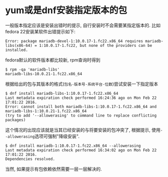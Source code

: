 # yum或是dnf安装指定版本的包

一般版本指定应该是安装出错时的提示, 自行安装时不会需要某指定版本的. 比如fedora 22安装某软件出错提示如下:

```log
Error: package mariadb-devel-1:10.0.17-1.fc22.x86_64 requires mariadb-libs(x86-64) = 1:10.0.17-1.fc22, but none of the providers can be installed.
```

fedora默认的软件版本都比较新, rpm查询时得到

```log
$ rpm -qa 'mariadb-libs'
mariadb-libs-10.0.21-1.fc22.x86_64
```

根据给出的包与其版本的格式(`包名-版本号-系统平台-位数`)尝试安装一下指定版本

```log
$ dnf install mariadb-libs-1:10.0.17-1.fc22.x86_64
Last metadata expiration check performed 16:24:36 ago on Mon Feb 22 17:01:22 2016.
Error: cannot install both mariadb-libs-1:10.0.17-1.fc22.x86_64 and mariadb-libs-1:10.0.21-1.fc22.x86_64
(try to add '--allowerasing' to command line to replace conflicting packages)
```

这个情况的出现应该就是当其已经安装的与将要安装的包冲突了, 根据提示, 使用`--allowerasing`选项可强制"降级安装".

```log
$ dnf install mariadb-1:10.0.17-1.fc22.x86_64 --allowerasing
Last metadata expiration check performed 16:34:02 ago on Mon Feb 22 17:01:22 2016.
Dependencies resolved.
```

当然, 如果提示有包依赖依然需要一层一层解决的.
